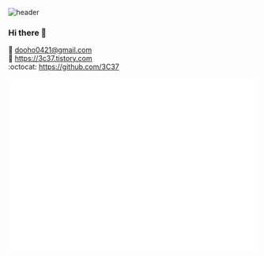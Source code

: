![header](https://capsule-render.vercel.app/api?type=waving&text=3C37)
### Hi there 👋
📧 dooho0421@gmail.com<br/>
📜 https://3c37.tistory.com<br/>
:octocat: https://github.com/3C37<br/>

<img align="center" src="/metrics.plugin.isocalendar.fullyear.svg" alt="Metrics" width="600">

<!--
**3C37/3C37** is a ✨ _special_ ✨ repository because its `README.md` (this file) appears on your GitHub profile.

Here are some ideas to get you started:

- 🔭 I’m currently working on ...
- 🌱 I’m currently learning ...
- 👯 I’m looking to collaborate on ...
- 🤔 I’m looking for help with ...
- 💬 Ask me about ...
- 📫 How to reach me: ...
- 😄 Pronouns: ...
- ⚡ Fun fact: ...
-->
